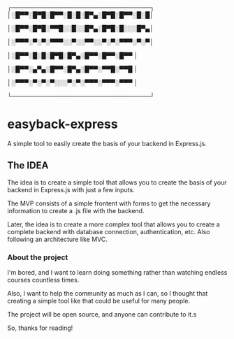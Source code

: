 ┌────────────────────────────────┐
│░█▀▀░█▀█░█▀▀░█░█░█▀▄░█▀█░█▀▀░█░█│

│░█▀▀░█▀█░▀▀█░░█░░█▀▄░█▀█░█░░░█▀▄│

│░▀▀▀░▀░▀░▀▀▀░░▀░░▀▀░░▀░▀░▀▀▀░▀░▀│

│░█▀▀░█░█░█▀█░█▀▄░█▀▀░█▀▀░█▀▀    │

│░█▀▀░▄▀▄░█▀▀░█▀▄░█▀▀░▀▀█░▀▀█    │

│░▀▀▀░▀░▀░▀░░░▀░▀░▀▀▀░▀▀▀░▀▀▀    │

└────────────────────────────────┘

# easyback-express
A simple tool to easily create the basis of your backend in Express.js.

## The IDEA

The idea is to create a simple tool that allows you to create the basis of your backend in Express.js with just a few inputs.

The MVP consists of a simple frontent with forms to get the necessary information to create a .js file with the backend.

Later, the idea is to create a more complex tool that allows you to create a complete backend with database connection, authentication, etc.
Also following an architecture like MVC.


### About the project
I'm bored, and I want to learn doing something rather than watching endless courses countless times.

Also, I want to help the community as much as I can, so I thought that creating a simple tool like that could be useful for many people.

The project will be open source, and anyone can contribute to it.s

So, thanks for reading!
